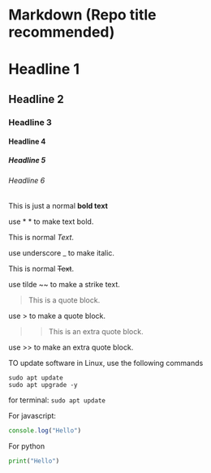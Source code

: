 # Markdown (Repo title recommended)
# Headline 1
## Headline 2
### Headline 3
#### Headline 4
##### Headline 5
###### Headline 6

This is just a normal **bold text**

use * * to  make text bold.

This is normal _Text_.

use underscore _ to make italic.

This is normal ~~Text~~.

use tilde ~~ to  make a strike text.

> This is a quote block.

use > to make a quote block.

>> This is an extra quote block.

use >> to make an extra quote block.

TO update software in Linux, use the following commands

```
sudo apt update
sudo apt upgrade -y
```

for terminal:
```sudo apt update```

For javascript:
```javascript
console.log("Hello")
```

For python
```python
print("Hello")
```